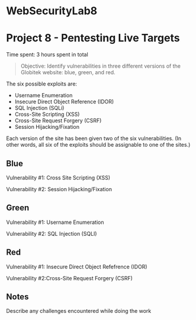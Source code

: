 # WebSecurityLab8
# Project 8 - Pentesting Live Targets

Time spent: 3 hours spent in total

> Objective: Identify vulnerabilities in three different versions of the Globitek website: blue, green, and red.

The six possible exploits are:
* Username Enumeration
* Insecure Direct Object Reference (IDOR)
* SQL Injection (SQLi)
* Cross-Site Scripting (XSS)
* Cross-Site Request Forgery (CSRF)
* Session Hijacking/Fixation

Each version of the site has been given two of the six vulnerabilities. (In other words, all six of the exploits should be assignable to one of the sites.)

## Blue

Vulnerability #1: Cross Site Scripting (XSS)

Vulnerability #2: Session Hijacking/Fixation


## Green

Vulnerability #1: Username Enumeration

Vulnerability #2: SQL Injection (SQLI)


## Red

Vulnerability #1: Insecure Direct Object Refefrence (IDOR)

Vulnerability #2:Cross-Site Request Forgery (CSRF)


## Notes

Describe any challenges encountered while doing the work
